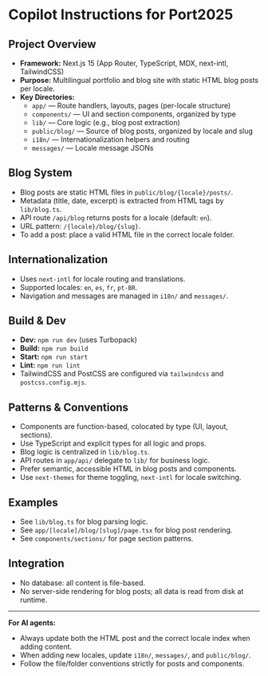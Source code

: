 # Copilot Instructions for Port2025

## Project Overview
- **Framework:** Next.js 15 (App Router, TypeScript, MDX, next-intl, TailwindCSS)
- **Purpose:** Multilingual portfolio and blog site with static HTML blog posts per locale.
- **Key Directories:**
  - `app/` — Route handlers, layouts, pages (per-locale structure)
  - `components/` — UI and section components, organized by type
  - `lib/` — Core logic (e.g., blog post extraction)
  - `public/blog/` — Source of blog posts, organized by locale and slug
  - `i18n/` — Internationalization helpers and routing
  - `messages/` — Locale message JSONs

## Blog System
- Blog posts are static HTML files in `public/blog/{locale}/posts/`.
- Metadata (title, date, excerpt) is extracted from HTML tags by `lib/blog.ts`.
- API route `/api/blog` returns posts for a locale (default: `en`).
- URL pattern: `/{locale}/blog/{slug}`.
- To add a post: place a valid HTML file in the correct locale folder.

## Internationalization
- Uses `next-intl` for locale routing and translations.
- Supported locales: `en`, `es`, `fr`, `pt-BR`.
- Navigation and messages are managed in `i18n/` and `messages/`.

## Build & Dev
- **Dev:** `npm run dev` (uses Turbopack)
- **Build:** `npm run build`
- **Start:** `npm run start`
- **Lint:** `npm run lint`
- TailwindCSS and PostCSS are configured via `tailwindcss` and `postcss.config.mjs`.

## Patterns & Conventions
- Components are function-based, colocated by type (UI, layout, sections).
- Use TypeScript and explicit types for all logic and props.
- Blog logic is centralized in `lib/blog.ts`.
- API routes in `app/api/` delegate to `lib/` for business logic.
- Prefer semantic, accessible HTML in blog posts and components.
- Use `next-themes` for theme toggling, `next-intl` for locale switching.

## Examples
- See `lib/blog.ts` for blog parsing logic.
- See `app/[locale]/blog/[slug]/page.tsx` for blog post rendering.
- See `components/sections/` for page section patterns.

## Integration
- No database: all content is file-based.
- No server-side rendering for blog posts; all data is read from disk at runtime.

---

**For AI agents:**
- Always update both the HTML post and the correct locale index when adding content.
- When adding new locales, update `i18n/`, `messages/`, and `public/blog/`.
- Follow the file/folder conventions strictly for posts and components.
